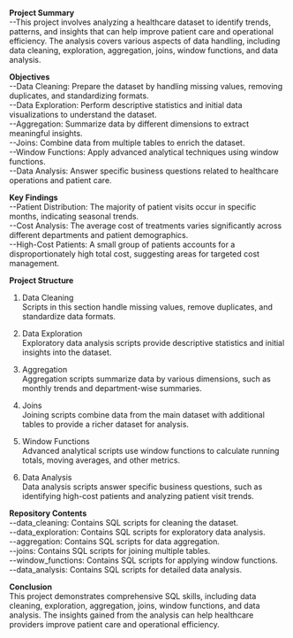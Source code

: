 **Project Summary** <br />
--This project involves analyzing a healthcare dataset to identify trends, patterns, and insights that can help improve patient care and operational efficiency. 
The analysis covers various aspects of data handling, including data cleaning, exploration, aggregation, joins, window functions, and data analysis.

**Objectives** <br />
--Data Cleaning: Prepare the dataset by handling missing values, removing duplicates, and standardizing formats. <br />
--Data Exploration: Perform descriptive statistics and initial data visualizations to understand the dataset. <br />
--Aggregation: Summarize data by different dimensions to extract meaningful insights. <br />
--Joins: Combine data from multiple tables to enrich the dataset. <br />
--Window Functions: Apply advanced analytical techniques using window functions. <br />
--Data Analysis: Answer specific business questions related to healthcare operations and patient care.

**Key Findings** <br />
--Patient Distribution: The majority of patient visits occur in specific months, indicating seasonal trends. <br />
--Cost Analysis: The average cost of treatments varies significantly across different departments and patient demographics. <br />
--High-Cost Patients: A small group of patients accounts for a disproportionately high total cost, suggesting areas for targeted cost management.

**Project Structure** <br />
1. Data Cleaning <br />
Scripts in this section handle missing values, remove duplicates, and standardize data formats.

2. Data Exploration <br />
Exploratory data analysis scripts provide descriptive statistics and initial insights into the dataset.

3. Aggregation <br />
Aggregation scripts summarize data by various dimensions, such as monthly trends and department-wise summaries.

4. Joins <br />
Joining scripts combine data from the main dataset with additional tables to provide a richer dataset for analysis.

5. Window Functions <br />
Advanced analytical scripts use window functions to calculate running totals, moving averages, and other metrics.

6. Data Analysis <br />
Data analysis scripts answer specific business questions, such as identifying high-cost patients and analyzing patient visit trends.

**Repository Contents** <br />
--data_cleaning: Contains SQL scripts for cleaning the dataset. <br />
--data_exploration: Contains SQL scripts for exploratory data analysis. <br />
--aggregation: Contains SQL scripts for data aggregation. <br />
--joins: Contains SQL scripts for joining multiple tables. <br />
--window_functions: Contains SQL scripts for applying window functions. <br />
--data_analysis: Contains SQL scripts for detailed data analysis.

**Conclusion** <br />
This project demonstrates comprehensive SQL skills, including data cleaning, exploration, aggregation, joins, window functions, and data analysis. 
The insights gained from the analysis can help healthcare providers improve patient care and operational efficiency.
